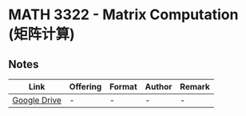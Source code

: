 # MATH 3322 - Matrix Computation (矩阵计算)

## Notes

| Link | Offering | Format | Author | Remark |
| ---- | -------- | ------ | ------ | ------ |
| [Google Drive](https://drive.google.com/drive/folders/1PbCM6P8sHDheZ7OnVCRjpGOKNI8uEw9v?usp=sharing) | - | - | - | - |
